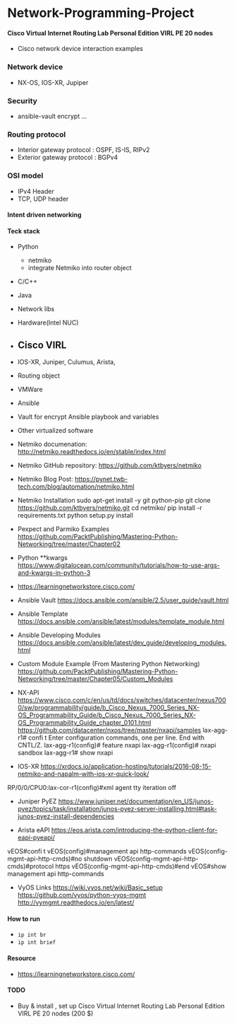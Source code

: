# Network-Programming-Project

#### Cisco Virtual Internet Routing Lab Personal Edition VIRL PE 20 nodes 
- Cisco network device interaction examples


### Network device 
- NX-OS, IOS-XR, Jupiper 


### Security 
- ansible-vault encrypt ...


### Routing protocol 
- Interior gateway protocol : OSPF, IS-IS, RIPv2
- Exterior gateway protocol : BGPv4

### OSI model 
- IPv4 Header 
- TCP, UDP header


#### Intent driven networking 


#### Teck stack 
- Python 
    - netmiko 
    - integrate Netmiko into router object 
- C/C++ 
- Java 
- Network libs 

- Hardware(Intel NUC)
- Cisco VIRL 
    - 
- IOS-XR, Juniper, Culumus, Arista, 
- Routing object 
- VMWare 
- Ansible 
- Vault for encrypt Ansible playbook and variables 

- Other virtualized software 

- Netmiko documenation:
http://netmiko.readthedocs.io/en/stable/index.html

- Netmiko GitHub repository:
https://github.com/ktbyers/netmiko

- Netmiko Blog Post:
https://pynet.twb-tech.com/blog/automation/netmiko.html

- Netmiko Installation
sudo apt-get install -y git python-pip
git clone https://github.com/ktbyers/netmiko.git
cd netmiko/
pip install -r requirements.txt
python setup.py install

- Pexpect and Parmiko Examples
https://github.com/PacktPublishing/Mastering-Python-Networking/tree/master/Chapter02

- Python **kwargs
https://www.digitalocean.com/community/tutorials/how-to-use-args-and-kwargs-in-python-3

- https://learningnetworkstore.cisco.com/

- Ansible Vault
https://docs.ansible.com/ansible/2.5/user_guide/vault.html

- Ansible Template
https://docs.ansible.com/ansible/latest/modules/template_module.html

- Ansible Developing Modules
https://docs.ansible.com/ansible/latest/dev_guide/developing_modules.html

- Custom Module Example (From Mastering Python Networking)
https://github.com/PacktPublishing/Mastering-Python-Networking/tree/master/Chapter05/Custom_Modules

- NX-API
https://www.cisco.com/c/en/us/td/docs/switches/datacenter/nexus7000/sw/programmability/guide/b_Cisco_Nexus_7000_Series_NX-OS_Programmability_Guide/b_Cisco_Nexus_7000_Series_NX-OS_Programmability_Guide_chapter_0101.html
https://github.com/datacenter/nxos/tree/master/nxapi/samples
lax-agg-r1# confi t
Enter configuration commands, one per line.  End with CNTL/Z.
lax-agg-r1(config)# feature nxapi
lax-agg-r1(config)# nxapi sandbox
lax-agg-r1# show nxapi

- IOS-XR
https://xrdocs.io/application-hosting/tutorials/2016-08-15-netmiko-and-napalm-with-ios-xr-quick-look/

RP/0/0/CPU0:lax-cor-r1(config)#xml agent tty iteration off

- Juniper PyEZ
https://www.juniper.net/documentation/en_US/junos-pyez/topics/task/installation/junos-pyez-server-installing.html#task-junos-pyez-install-dependencies

- Arista eAPI
https://eos.arista.com/introducing-the-python-client-for-eapi-pyeapi/

vEOS#confi t
vEOS(config)#management api http-commands
vEOS(config-mgmt-api-http-cmds)#no shutdown
vEOS(config-mgmt-api-http-cmds)#protocol https
vEOS(config-mgmt-api-http-cmds)#end
vEOS#show management api http-commands

- VyOS Links
https://wiki.vyos.net/wiki/Basic_setup
https://github.com/vyos/python-vyos-mgmt
http://vymgmt.readthedocs.io/en/latest/


#### How to run 
- `ip int br`
- `ip int brief`





#### Resource 
- https://learningnetworkstore.cisco.com/





#### TODO 
- Buy & install , set up Cisco Virtual Internet Routing Lab Personal Edition VIRL PE 20 nodes  (200 $)


